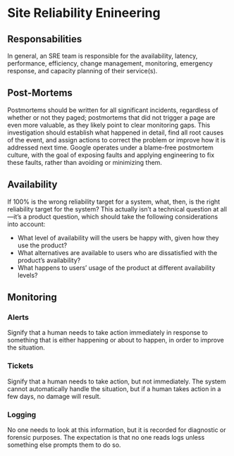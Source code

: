 # Site Reliability Enineering

## Responsabilities

In general, an SRE team is responsible for the availability, latency, performance, efficiency, change management, monitoring, emergency response, and capacity planning of their service(s).

## Post-Mortems

Postmortems should be written for all significant incidents, regardless of whether or not they paged; postmortems that did not trigger a page are even more valuable, as they likely point to clear monitoring gaps. This investigation should establish what happened in detail, find all root causes of the event, and assign actions to correct the problem or improve how it is addressed next time. Google operates under a blame-free postmortem culture, with the goal of exposing faults and applying engineering to fix these faults, rather than avoiding or minimizing them.

## Availability

If 100% is the wrong reliability target for a system, what, then, is the right reliability target for the system? This actually isn’t a technical question at all—it’s a product question, which should take the following considerations into account:

* What level of availability will the users be happy with, given how they use the product?
* What alternatives are available to users who are dissatisfied with the product’s availability?
* What happens to users’ usage of the product at different availability levels?

## Monitoring

### Alerts
Signify that a human needs to take action immediately in response to something that is either happening or about to happen, in order to improve the situation.

### Tickets
Signify that a human needs to take action, but not immediately. The system cannot automatically handle the situation, but if a human takes action in a few days, no damage will result.

### Logging
No one needs to look at this information, but it is recorded for diagnostic or forensic purposes. The expectation is that no one reads logs unless something else prompts them to do so.

